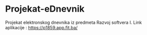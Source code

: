 # Projekat-eDnevnik
Projekat elektronskog dnevnika iz predmeta Razvoj softvera I.
Link aplikacije : https://p1859.app.fit.ba/
